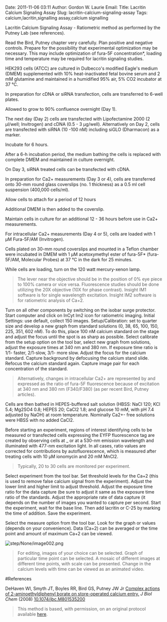 Date: 2011-11-06 03:11
Author: Gordon W. Laurie
Email: 
Title: Lacritin Calcium Signaling Assay
Slug: lacritin-calcium-signaling-assay
Tags: calcium,lacritin,signalling assay,calcium signalling

Lacritin Calcium Signaling Assay - Ratiometric method as performed by the Putney Lab (see references).









Read the Bird, Putney chapter very carefully.  Plan positive and negative controls.  Prepare for the possibility that experimental optimization may be necessary.  This may include optimization of fura-5F concentration*, loading time and temperature may be required for lacritin signaling studies.



HEK293 cells (ATCC) are cultured in Dulbecco's modified Eagle's medium (DMEM) supplemented with 10% heat-inactivated fetal bovine serum and 2 mM glutamine and maintained in a humidified 95% air, 5% CO2 incubator at 37 °C.



In preparation for cDNA or siRNA transfection, cells are transferred to 6-well plates.



Allowed to grow to 90% confluence overnight (Day 1).



The next day (Day 2) cells are transfected with Lipofectamine 2000 (2 µl/well; Invitrogen) and cDNA (0.5 - 3 µg/well).  Alternatively on Day 2, cells are transfected with siRNA (10 -100 nM) including siGLO (Dharmacon) as a marker. 



Incubate for 6 hours.



After a 6-h incubation period, the medium bathing the cells is replaced with complete DMEM and maintained in culture overnight.



On Day 3, siRNA treated cells can be transfected with cDNA. 



In preparation for Ca2+ measurements (Day 3 or 4), cells are transferred onto 30-mm round glass coverslips (no. 1 thickness) as a 0.5 ml cell suspension (400,000 cells/ml).



Allow cells to attach for a period of 12 hours



Additional DMEM is then added to the coverslip.



Maintain cells in culture for an additional 12 - 36 hours before use in Ca2+ measurements.



For intracellular Ca2+ measurements (Day 4 or 5), cells are loaded with 1 µM Fura-5F/AM (Invitrogen). 



Cells plated on 30-mm round coverslips and mounted in a Teflon chamber were incubated in DMEM with 1 µM acetoxymethyl ester of fura-5F* (fura-5F/AM, Molecular Probes) at 37 °C in the dark for 25 minutes.



While cells are loading, turn on the 120 watt mercury-xenon lamp. 


>The lever near the objective should be in the position of 0% eye piece  to 100% camera or vice versa.  Fluorescence studies should be done utilizing the 20X objective (10X for phase contrast).  Insight IM1 software is for single wavelength excitation. Insight IM2 software is for ratiometric analysis of Ca+2.


Turn on all other components by switching on the isobar surge protector.  Start computer and click on InCyt Im2 icon for ratiometric imaging. Initial Settings: use default, collect 150 images.  Setup/Calibration: set <frame size> to quarter size and develop a new graph from standard solutions (0, 38, 65, 100, 150, 225, 351, 602 nM). To do this, place 100 nM calcium standard on the stage and adjust the focus until the spot is as sharp as possible.  Select calibrate from the setup option on the tool bar, select new graph from solutions, adjust the exposure times at 340 nm and 380 nm.  If exposure time ratio is 1/1- faster, 2/1-slow, 3/1- more slow.  Adjust the focus for the calcium standard.  Capture background by defocusing the calcium stand slide.  Refocus the calcium standard again.  Capture image pair for each concentration of the standard.  


>Alternatively, changes in intracellular Ca2+ are represented by and expressed as the ratio of fura-5F fluorescence because of excitation at 340 nm and 380 nm (F340/F380) (as per recent Bird, Putney articles).


Cells are then bathed in HEPES-buffered salt solution (HBSS: NaCl 120; KCl 5.4; Mg2SO4 0.8; HEPES 20; CaCl2 1.8; and glucose 10 mM, with pH 7.4 adjusted by NaOH) at room temperature. Nominally Ca2+- free solutions were HBSS with no added CaCl2. 



Before starting an experiment, regions of interest identifying cells to be measured or transfected cells expressing the EYFP fluorescence tag are created by observing cells at _ or at a 530-nm emission wavelength and illuminated with 477-nm excitation light. In all cases, ratio values are corrected for contributions by autofluorescence, which is measured after treating cells with 10 µM ionomycin and 20 mM MnCl2.


>Typically, 20 to 30 cells are monitored per experiment. 


Select experiment from the tool bar.  Set threshold levels for the Ca+2 (this is used to remove false calcium signal from the experiment).  Adjust the lower limit and higher limit to adjust threshold.  Adjust the exposure time ratio for the data capture (be sure to adjust it same as the exposure time ratio of the standards.  Adjust the appropriate rate of data capture (it depends on the number of images you wanted to capture per second.  Start the experiment, wait for the base line.  Then add lacritin or C-25 by marking the time of addition.  Save the experiment.



Select the measure option from the tool bar. Look for the graph or values (depends on your convenience).  Data (Ca+2) can be averaged or the time point and amount of maximum Ca+2 can be viewed.

![step/None/image002.png](/static/images/step/None/image002.png)


>For editing, images of your choice can be selected. Graph of particular time point can be selected.  A mosaic of different images at different time points, with scale can be presented.  Change in the calcium levels with time can be viewed as an animated video.




#References


DeHaven WI, Smyth JT, Boyles RR, Bird GS, Putney JW Jr [Complex actions of 2-aminoethyldiphenyl borate on store-operated calcium entry.](http://dx.doi.org/10.1074/jbc.M801535200) _J Biol Chem_ (2008)
[10.1074/jbc.M801535200](http://dx.doi.org/10.1074/jbc.M801535200)





>This method is based, with permission, on an original protocol available [here](pmid:18487204).


